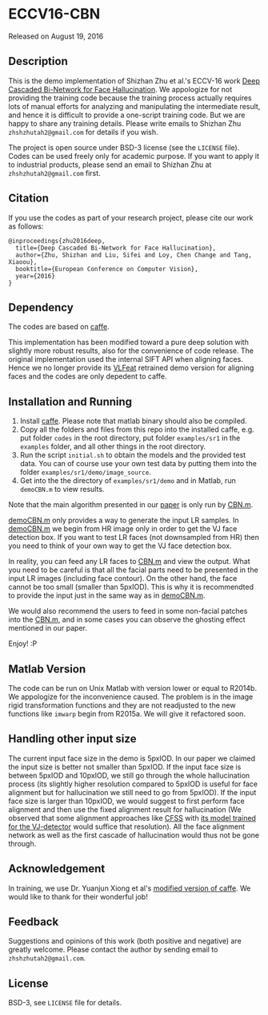 # ECCV16-CBN

Released on August 19, 2016

## Description

This is the demo implementation of Shizhan Zhu et al.'s ECCV-16 work [Deep Cascaded Bi-Network for Face Hallucination](http://arxiv.org/pdf/1607.05046.pdf). We appologize for not providing the training code because the training process actually requires lots of manual efforts for analyzing and manipulating the intermediate result, and hence it is difficult to provide a one-script training code. But we are happy to share any training details. Please write emails to Shizhan Zhu `zhshzhutah2@gmail.com` for details if you wish.

The project is open source under BSD-3 license (see the `LICENSE` file). Codes can be used freely only for academic purpose. If you want to apply it to industrial products, please send an email to Shizhan Zhu at `zhshzhutah2@gmail.com` first.

## Citation
If you use the codes as part of your research project, please cite our work as follows:
```
@inproceedings{zhu2016deep,
  title={Deep Cascaded Bi-Network for Face Hallucination},
  author={Zhu, Shizhan and Liu, Sifei and Loy, Chen Change and Tang, Xiaoou},
  booktitle={European Conference on Computer Vision},
  year={2016}
}
```

## Dependency
The codes are based on [caffe](https://github.com/BVLC/caffe).

This implementation has been modified toward a pure deep solution with slightly more robust results, also for the convenience of code release. The original implementation used the internal SIFT API when aligning faces. Hence we no longer provide its [VLFeat](https://github.com/vlfeat/vlfeat) retrained demo version for aligning faces and the codes are only depedent to caffe.

## Installation and Running

1. Install [caffe](https://github.com/BVLC/caffe). Please note that matlab binary should also be compiled. 
2. Copy all the folders and files from this repo into the installed caffe, e.g. put folder `codes` in the root directory, put folder `examples/sr1` in the `examples` folder, and all other things in the root directory.
3. Run the script `initial.sh` to obtain the models and the provided test data. You can of course use your own test data by putting them into the folder `examples/sr1/demo/image_source`.
4. Get into the the directory of `examples/sr1/demo` and in Matlab, run `demoCBN.m` to view results.

Note that the main algorithm presented in our [paper](http://arxiv.org/pdf/1607.05046.pdf) is only run by [CBN.m](https://github.com/zhusz/ECCV16-CBN/blob/master/examples/sr1/demo/CBN.m).

[demoCBN.m](https://github.com/zhusz/ECCV16-CBN/blob/master/examples/sr1/demo/demoCBN.m) only provides a way to generate the input LR samples. In [demoCBN.m](https://github.com/zhusz/ECCV16-CBN/blob/master/examples/sr1/demo/demoCBN.m) we begin from HR image only in order to get the VJ face detection box. If you want to test LR faces (not downsampled from HR) then you need to think of your own way to get the VJ face detection box.

In reality, you can feed any LR faces to [CBN.m](https://github.com/zhusz/ECCV16-CBN/blob/master/examples/sr1/demo/CBN.m) and view the output. What you need to be careful is that all the facial parts need to be presented in the input LR images (including face contour). On the other hand, the face cannot be too small (smaller than 5pxIOD). This is why it is recommendted to provide the input just in the same way as in [demoCBN.m](https://github.com/zhusz/ECCV16-CBN/blob/master/examples/sr1/demo/demoCBN.m). 

We would also recommend the users to feed in some non-facial patches into the [CBN.m](https://github.com/zhusz/ECCV16-CBN/blob/master/examples/sr1/demo/CBN.m), and in some cases you can observe the ghosting effect mentioned in our paper.

Enjoy! :P

## Matlab Version
The code can be run on Unix Matlab with version lower or equal to R2014b. We appologize for the inconvenience caused. The problem is in the image rigid transformation functions and they are not readjusted to the new functions like `imwarp` begin from R2015a. We will give it refactored soon.

## Handling other input size
The current input face size in the demo is 5pxIOD. In our paper we claimed the input size is better not smaller than 5pxIOD. If the input face size is between 5pxIOD and 10pxIOD, we still go through the whole hallucination process (its slightly higher resolution compared to 5pxIOD is useful for face alignment but for hallucination we still need to go from 5pxIOD). If the input face size is larger than 10pxIOD, we would suggest to first perform face alignment and then use the fixed alignment result for hallucination (We observed that some alignment approaches like [CFSS](https://github.com/zhusz/CVPR15-CFSS) with [its model trained for the  VJ-detector](https://www.dropbox.com/s/jvoylj8tpgo6yj4/CFSS_Model_VJ.tar.gz) would suffice that resolution). All the face alignment network as well as the first cascade of hallucination would thus not be gone through.

## Acknowledgement

In training, we use Dr. Yuanjun Xiong et al's [modified version of caffe](https://github.com/yjxiong/caffe). We would like to thank for their wonderful job!

## Feedback
Suggestions and opinions of this work (both positive and negative) are greatly welcome. Please contact the author by sending email to `zhshzhutah2@gmail.com`.

## License
BSD-3, see `LICENSE` file for details.


